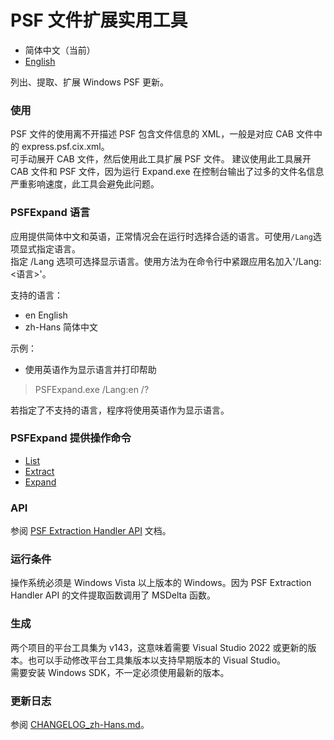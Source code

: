 # PSF 文件扩展实用工具
- 简体中文（当前）
- [English](README.md)

列出、提取、扩展 Windows PSF 更新。
### 使用
PSF 文件的使用离不开描述 PSF 包含文件信息的 XML，一般是对应 CAB 文件中的 express.psf.cix.xml。  
可手动展开 CAB 文件，然后使用此工具扩展 PSF 文件。
建议使用此工具展开 CAB 文件和 PSF 文件，因为运行 Expand.exe 在控制台输出了过多的文件名信息严重影响速度，此工具会避免此问题。
### PSFExpand 语言
应用提供简体中文和英语，正常情况会在运行时选择合适的语言。可使用`/Lang`选项显式指定语言。  
指定 /Lang 选项可选择显示语言。使用方法为在命令行中紧跟应用名加入'/Lang:<语言>'。

支持的语言：
- en         English
- zh-Hans    简体中文

示例：
- 使用英语作为显示语言并打印帮助
>PSFExpand.exe /Lang:en /?

若指定了不支持的语言，程序将使用英语作为显示语言。
### PSFExpand 提供操作命令
- [List](Documentation/List_zh-Hans.md)
- [Extract](Documentation/Extract_zh-Hans.md)
- [Expand](Documentation/Expand_zh-Hans.md)
### API
参阅 [PSF Extraction Handler API](Documentation/APIs_zh-Hans.md) 文档。
### 运行条件
操作系统必须是 Windows Vista 以上版本的 Windows。因为 PSF Extraction Handler API 的文件提取函数调用了 MSDelta 函数。
### 生成
两个项目的平台工具集为 v143，这意味着需要 Visual Studio 2022 或更新的版本。也可以手动修改平台工具集版本以支持早期版本的 Visual Studio。  
需要安装 Windows SDK，不一定必须使用最新的版本。
### 更新日志
参阅 [CHANGELOG_zh-Hans.md](CHANGELOG_zh-Hans.md)。
